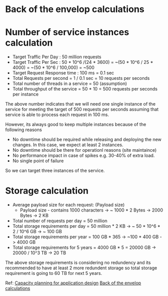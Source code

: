 # Back of the envelop calculations

# Number of service instances calculation
- Target Traffic Per Day : 50 million requests
- Target Traffic Per Sec : 50 * 10^6 /(24 * 3600) = ~(50 * 10^6 / 25 * 4000) = ~(50 * 10^6 / 100,000) = ~500 
- Target Request Response time : 100 ms = 0.1 sec
- Total Requests per second = 1 / 0.1 sec = 10 requests per seconds
- Total number of threads in a service = 50 (assumption)
- Total throughput of the service = 50 * 10 = 500 requests per seconds per instance

The above number indicates that we will need one single instance of the service for meeting the target of 500 requests per seconds assuming that service is able to process each request in 100 ms.

However, its always good to keep multiple instances because of the following reasons

- No downtime should be required while releasing and deploying the new changes. In this case, we expect at least 2 instances.
- No downtime should be there for operationl reasons (site maintaince)
- No performance impact in case of spikes e.g. 30-40% of extra load.
- No single point of failure

So we can target three instances of the service.

# Storage calculation
- Average payload size for each request: (Payload size) 
    - Payload size - contains 1000 characters -> ~ 1000 * 2 Bytes -> 2000  Bytes -> 2 KB
- Total number of requests per day =  50 million
- Total storage requirements per day = 50 million * 2 KB -> ~ 50 * 10^6 * 2 / 10^6 GB -> ~ 100 GB
- Total storage requirements per year = 100 GB * 365 -> ~100 * 400 GB -> 4000 GB
- Total storage requirements for 5 years = 4000 GB * 5 = 20000 GB -> 20000 / 10^3 TB -> 20 TB

The above storage requirements is considering no redundency and its recommended to have at least 2 more redundent storage so total storage requirement is going to 60 TB for next 5 years.

Ref:
[Capacity planning for application design](https://wso2.com/whitepapers/capacity-planning-for-application-design-part-1/)
[Back of the envelop calculations](http://highscalability.com/blog/2011/1/26/google-pro-tip-use-back-of-the-envelope-calculations-to-choo.html)